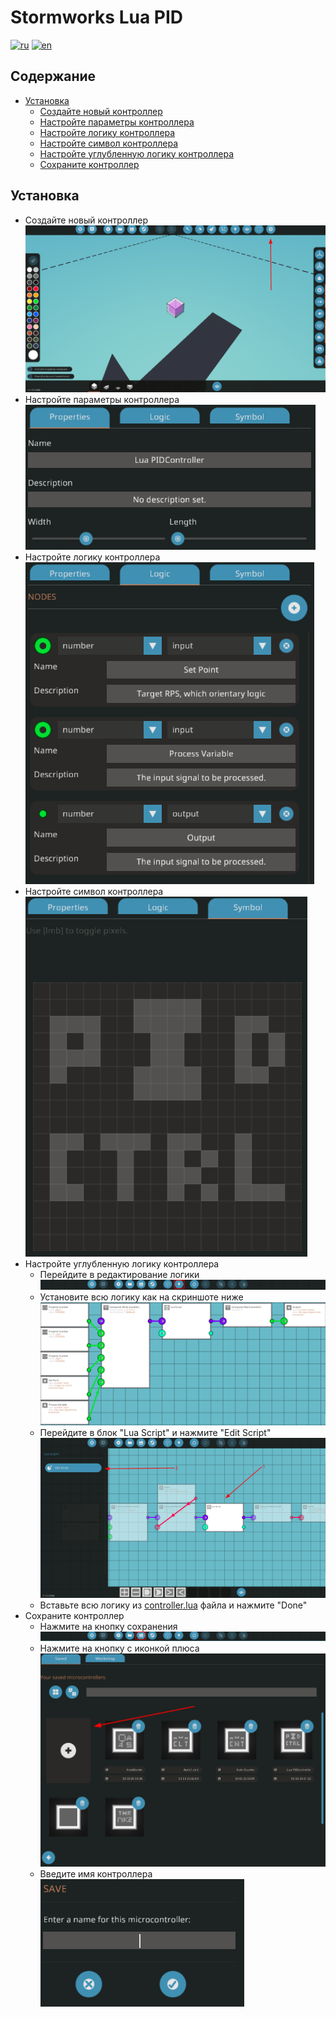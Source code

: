 <!-- Controller name -->
<h1>Stormworks Lua PID</h1>

<!-- Translates -->
[![ru](https://img.shields.io/badge/lang-ru-blue.svg)](./README_ru.md)
[![en](https://img.shields.io/badge/lang-en-red.svg)](./README.md)

<!-- Table of contents -->
<h2>Содержание</h2>
<ul>

<!-- Installation -->
<li>
    <a href="#installation">Установка</a>
    <ul>
        <li>
            <a href="#new-microcontroller">Создайте новый контроллер</a>
        </li>
        <li>
            <a href="#setup-properties">Настройте параметры контроллера</a>
        </li>
        <li>
            <a href="#setup-logic">Настройте логику контроллера</a>
        </li>
        <li>
            <a href="#setup-symbol">Настройте символ контроллера</a>
        </li>
        <li>
            <a href="#setup-logic-properly">Настройте углубленную логику контроллера</a>
        </li>
        <li>
            <a href="#save-controller">Сохраните контроллер</a>
        </li>
    </ul>
</li>
</ul>
<!-- Installation -->
<h2><a id="installation">Установка</a></h2>
<ul>

<!-- Create new microcontroller -->
<li>
    <a id="new-microcontroller">Создайте новый контроллер</a>
    <br>
    <img src="ReadmeImgs/create_microcontroller.png">
</li>

<!-- Setup props -->
<li>
    <a id="setup-properties">Настройте параметры контроллера</a>
    <br>
    <img src="ReadmeImgs/setup-props.png">
</li>

<!-- Setup logic -->
<li>
    <a id="setup-logic">Настройте логику контроллера</a>
    <br>
    <img src="ReadmeImgs/setup-logic.png">
</li>

<!-- Setup symbol -->
<li>
    <a id="setup-symbol">Настройте символ контроллера</a>
    <br>
    <img src="ReadmeImgs/setup-symbol.png">
</li>

<!-- Setup logic properly -->
<li>
    <a id="setup-logic-properly">Настройте углубленную логику контроллера</a>
    <ul>
        <li>
            Перейдите в редактирование логики
            <br>
            <img src="ReadmeImgs/setup-logic-properly.png">
        </li>
        <li>
            Установите всю логику как на скриншоте ниже
            <br>
            <img src="ReadmeImgs/logicProperly/all-logic.png">
        </li>
        <li>
            Перейдите в блок "Lua Script" и нажмите "Edit Script"
            <br>
            <img src="ReadmeImgs/logicProperly/edit-script.png">
        </li>
        <li>
            Вставьте всю логику из <a href="./controller.lua">controller.lua</a> файла и нажмите "Done"
        </li>
    </ul>
</li>

<!-- Save controller -->
<li>
    <a id="save-controller">Сохраните контроллер</a>
    <ul>
        <li>
            Нажмите на кнопку сохранения
            <br>
            <img src="ReadmeImgs/goto-save-btn.png">
        </li>
        <li>
            Нажмите на кнопку с иконкой плюса
            <br>
            <img src="ReadmeImgs/plus-btn.png">
        </li>
        <li>
            Введите имя контроллера
            <br>
            <img src="ReadmeImgs/controller-name.png">
        </li>
    </ul>
</li>

</ul>